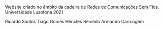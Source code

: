 Website criado no âmbito da cadeira de Redes de Comunicações Sem Fios.
Universidade Lusófona 2021

Ricardo Santos
Tiago Gomes
Héricles Semedo
Armando Carruagem
